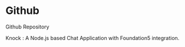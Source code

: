 Github
======

Github Repository

Knock : A Node.js based Chat Application with Foundation5 integration.
